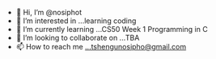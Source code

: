 - 👋 Hi, I’m @nosiphot
- 👀 I’m interested in ...learning coding
- 🌱 I’m currently learning ...CS50 Week 1 Programming in C
- 💞️ I’m looking to collaborate on ...TBA
- 📫 How to reach me ...tshengunosipho@gmail.com

<!---
nosiphot/nosiphot is a ✨ special ✨ repository because its `README.md` (this file) appears on your GitHub profile.
You can click the Preview link to take a look at your changes.
--->
